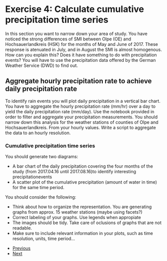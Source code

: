 # Exercise 4: Calculate cumulative precipitation time series

In this section you want to narrow down your area of study. You have noticed the strong differences of 
SMI between Olpe (OE) and Hochsauerlandkreis (HSK) for the months of May and June of 2017. These response is 
atenuated in July, and in August the SMI is almost homogenous. How can you explain this?
Does it have something to do with precipitation events? You will have to use the precipitation
data offered by the German Weather Service (DWD) to find out.

## Aggregate hourly precipitation rate to achieve daily precipitation rate

To identify rain events you will plot daily precipitation in a vertical bar chart. You have to aggregate the hourly precipitation rate (mm/hr) over a day to yield the daily precipitation rate (mm/day). 
Use the notebook provided in order to filter and aggregate your precipitation measurements.
You should narrow down this analysis for the weather stations of
counties of Olpe and Hochsauerlandkreis. 
From your hourly values. Write a script to aggregate the data to an hourly resolution. 

### Cumulative precipitation time series
You should generate two diagrams: 

- A bar chart of the daily precipitation covering the four months of the study 
(from 2017.04.16 until 2017.08.16)to identify interesting precipitationevents
- A scatter plot of the cumulative precipitation (amount of water in time) for the same time period.

You should consider the following:
- Think about how to organize the representation. 
You are generating graphs from approx. 15 weather stations (maybe using facets?)
- Correct labeling of your graphs. Use legends when appropiate 
- The images should be tidy. Take care of oclusions of graphs that are not readable.
- Make sure to include relevant information in your plots, such as time resolution, 
units, time period...

* [Previous](ex3.md)
* [Next](ex5.md)
